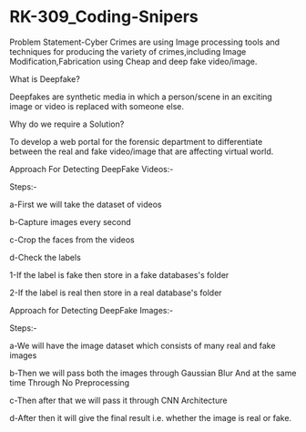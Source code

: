 # RK-309_Coding-Snipers
Problem Statement-Cyber Crimes are using Image processing tools and techniques for producing the variety of crimes,including Image Modification,Fabrication using Cheap and deep fake video/image.

What is Deepfake?

Deepfakes are synthetic media in which a person/scene in an exciting image or video is replaced with someone else.

Why do we require a Solution?

To develop a web portal for the forensic department to differentiate between the real and fake video/image  that are affecting virtual world.

Approach For Detecting DeepFake Videos:-

Steps:-

a-First we will take the dataset of videos 

b-Capture images every second

c-Crop the faces from the videos

d-Check the labels

  1-If the label is fake then store in a fake databases's folder
  
  2-If the label is real then store in a real database's folder

Approach for Detecting DeepFake Images:-

Steps:-

a-We will have the image dataset which consists of many real and fake images

b-Then we will pass both the images through Gaussian Blur And at the same time Through No Preprocessing

c-Then after that we will pass it through CNN Architecture

d-After then it will give the final result i.e. whether the image is real or fake.
